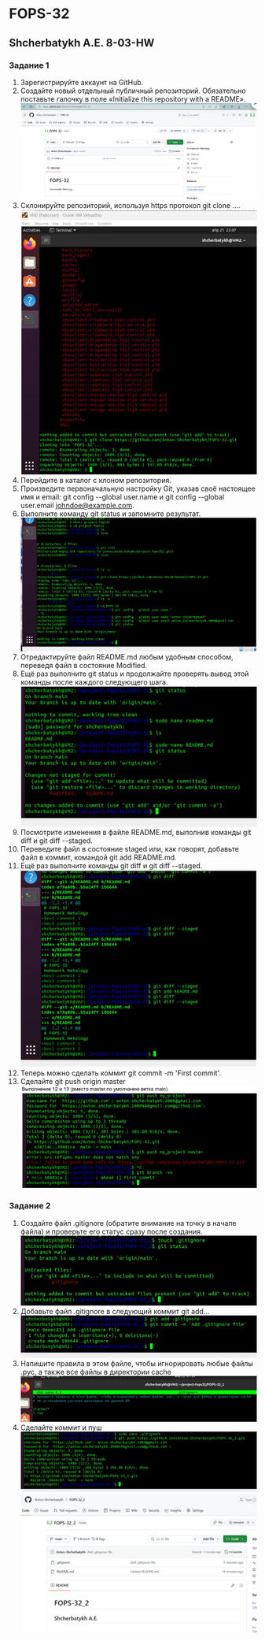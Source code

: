 # FOPS-32
## Shcherbatykh A.E. 8-03-HW
### Задание 1
1. Зарегистрируйте аккаунт на GitHub.
2. Создайте новый отдельный публичный репозиторий. Обязательно поставьте галочку в поле «Initialize this repository with a README».
![alt text](https://github.com/Anton-Shcherbatykh/FOPS-32/blob/main/images/%D0%B2%D1%8B%D0%BF%D0%BE%D0%BB%D0%BD%D0%B5%D0%BD%D0%B8%D0%B5_1_2.jpg)
3. Склонируйте репозиторий, используя https протокол git clone ....
![alt text](https://github.com/Anton-Shcherbatykh/FOPS-32/blob/main/images/%D0%B2%D1%8B%D0%BF%D0%BE%D0%BB%D0%BD%D0%B5%D0%BD%D0%B8%D0%B5_3.jpg)
4. Перейдите в каталог с клоном репозитория.
5. Произведите первоначальную настройку Git, указав своё настоящее имя и email: git config --global user.name и git config --global user.email johndoe@example.com.
6. Выполните команду git status и запомните результат.
![alt text](https://github.com/Anton-Shcherbatykh/FOPS-32/blob/main/images/%D0%B2%D1%8B%D0%BF%D0%BE%D0%BB%D0%BD%D0%B5%D0%BD%D0%B8%D0%B5_4_5_6.jpg)
7. Отредактируйте файл README.md любым удобным способом, переведя файл в состояние Modified.
8. Ещё раз выполните git status и продолжайте проверять вывод этой команды после каждого следующего шага.
![alt text](https://github.com/Anton-Shcherbatykh/FOPS-32/blob/main/images/%D0%B2%D1%8B%D0%BF%D0%BE%D0%BB%D0%BD%D0%B5%D0%BD%D0%B8%D0%B5_7_8.jpg)
9. Посмотрите изменения в файле README.md, выполнив команды git diff и git diff --staged.
10. Переведите файл в состояние staged или, как говорят, добавьте файл в коммит, командой git add README.md.
11. Ещё раз выполните команды git diff и git diff --staged.
![alt text](https://github.com/Anton-Shcherbatykh/FOPS-32/blob/main/images/%D0%B2%D1%8B%D0%BF%D0%BE%D0%BB%D0%BD%D0%B5%D0%BD%D0%B8%D0%B5_9_10_11.jpg)
12. Теперь можно сделать коммит git commit -m 'First commit'.
13. Сделайте git push origin master
![alt text](https://github.com/Anton-Shcherbatykh/FOPS-32/blob/main/images/%D0%B2%D1%8B%D0%BF%D0%BE%D0%BB%D0%BD%D0%B5%D0%BD%D0%B8%D0%B5_12_13.jpg)

### Задание 2
1. Создайте файл .gitignore (обратите внимание на точку в начале файла) и проверьте его статус сразу после создания.
   ![alt text](https://github.com/Anton-Shcherbatykh/FOPS-32/blob/main/images/%D0%97%D0%B0%D0%B4%D0%B0%D0%BD%D0%B8%D0%B5_2_1.jpg)
2. Добавьте файл .gitignore в следующий коммит git add...
    ![alt text](https://github.com/Anton-Shcherbatykh/FOPS-32/blob/main/images/%D0%97%D0%B0%D0%B4%D0%B0%D0%BD%D0%B8%D0%B5_2_2.jpg)
3. Напишите правила в этом файле, чтобы игнорировать любые файлы .pyc, а также все файлы в директории cache
   ![alt text](https://github.com/Anton-Shcherbatykh/FOPS-32/blob/main/images/%D0%97%D0%B0%D0%B4%D0%B0%D0%BD%D0%B8%D0%B5_2_3.jpg)
4. Сделайте коммит и пуш
   ![alt text](https://github.com/Anton-Shcherbatykh/FOPS-32/blob/main/images/%D0%97%D0%B0%D0%B4%D0%B0%D0%BD%D0%B8%D0%B5_2_4.jpg)
   ![alt text](https://github.com/Anton-Shcherbatykh/FOPS-32/blob/main/images/%D0%97%D0%B0%D0%B4%D0%B0%D0%BD%D0%B8%D0%B5_2_4_1.jpg)
